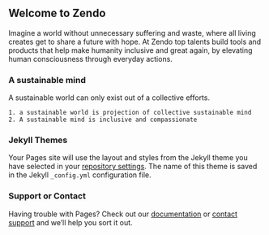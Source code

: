 ## Welcome to Zendo

Imagine a world without unnecessary suffering and waste, where all living creates get to share a future with hope. At Zendo top talents build tools and products that help make humanity inclusive and great again, by elevating human consciousness through everyday actions. 

### A sustainable mind 

A sustainable world can only exist out of a collective efforts.

```
1. a sustainable world is projection of collective sustainable mind
2. A sustainable mind is inclusive and compassionate 
```

### Jekyll Themes

Your Pages site will use the layout and styles from the Jekyll theme you have selected in your [repository settings](https://github.com/yawen214/zendo.github.io/settings). The name of this theme is saved in the Jekyll `_config.yml` configuration file.

### Support or Contact

Having trouble with Pages? Check out our [documentation](https://help.github.com/categories/github-pages-basics/) or [contact support](https://github.com/contact) and we’ll help you sort it out.
